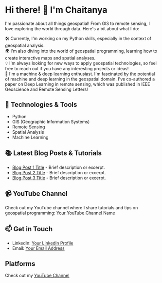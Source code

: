 # Hi there! 👋 I'm Chaitanya

I'm passionate about all things geospatial! From GIS to remote sensing, I love exploring the world through data. Here's a bit about what I do:

🛠️ Currently, I'm working on my Python skills, especially in the context of geospatial analysis.<br>
🌍 I'm also diving into the world of geospatial programming, learning how to create interactive maps and spatial analyses.<br>
💡 I'm always looking for new ways to apply geospatial technologies, so feel free to reach out if you have any interesting projects or ideas!<br>
🧠 I'm a machine & deep learning enthusiast. I'm fascinated by the potential of machine and deep learning in the geospatial domain. I've co-authored a paper on Deep Learning in remote sensing, which was published in IEEE Geoscience and Remote Sensing Letters!

## 🔧 Technologies & Tools
- Python
- GIS (Geographic Information Systems)
- Remote Sensing
- Spatial Analysis
- Machine Learning

## 📚 Latest Blog Posts & Tutorials
- [Blog Post 1 Title](link-to-post1) - Brief description or excerpt.
- [Blog Post 2 Title](link-to-post2) - Brief description or excerpt.
- [Blog Post 3 Title](link-to-post3) - Brief description or excerpt.

## 📹 YouTube Channel
Check out my YouTube channel where I share tutorials and tips on geospatial programming: [Your YouTube Channel Name](https://www.youtube.com/)

## 📫 Get in Touch
- LinkedIn: [Your LinkedIn Profile]([link-to-linkedin](https://www.linkedin.com/in/chaitanyaj14/))
- Email: [Your Email Address](mailto:)


## Platforms
Check out my [YouTube Channel](https://www.youtube.com/)
